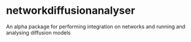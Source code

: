 # networkdiffusionanalyser
An alpha package for performing integration on networks and running and analysing diffusion models
